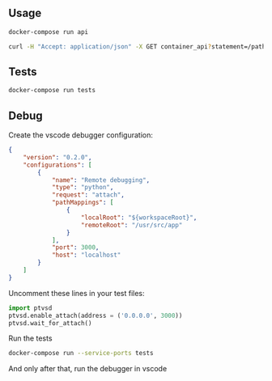 
Usage
-----

```bash
docker-compose run api

curl -H "Accept: application/json" -X GET container_api?statement=/path/to/statement.pdf
```

Tests
-----

```bash
docker-compose run tests
```

Debug
-----

Create the vscode debugger configuration:

```json
{
    "version": "0.2.0",
    "configurations": [
        {
            "name": "Remote debugging",
            "type": "python",
            "request": "attach",
            "pathMappings": [
                {
                    "localRoot": "${workspaceRoot}",
                    "remoteRoot": "/usr/src/app"
                }
            ],
            "port": 3000,
            "host": "localhost"
        }
    ]
}
```

Uncomment these lines in your test files:

```py
import ptvsd
ptvsd.enable_attach(address = ('0.0.0.0', 3000))
ptvsd.wait_for_attach()
```

Run the tests

```bash
docker-compose run --service-ports tests
```

And only after that, run the debugger in vscode
